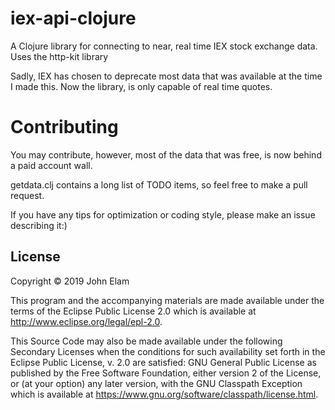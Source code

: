 # iex-api-clojure

A Clojure library for connecting to near, real time IEX stock exchange data. Uses the http-kit library

Sadly, IEX has chosen to deprecate most data that was available at the time I made this. Now the library, is only capable of real time quotes. 

# Contributing 

You may contribute, however, most of the data that was free, is now behind a paid account wall.

getdata.clj contains a long list of TODO items, so feel free to make a pull request.  

If you have any tips for optimization or coding style, please make an issue describing it:)  

## License

Copyright © 2019 John Elam

This program and the accompanying materials are made available under the
terms of the Eclipse Public License 2.0 which is available at
http://www.eclipse.org/legal/epl-2.0.

This Source Code may also be made available under the following Secondary
Licenses when the conditions for such availability set forth in the Eclipse
Public License, v. 2.0 are satisfied: GNU General Public License as published by
the Free Software Foundation, either version 2 of the License, or (at your
option) any later version, with the GNU Classpath Exception which is available
at https://www.gnu.org/software/classpath/license.html.
